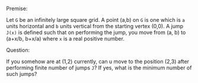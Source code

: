 
Premise:

Let `G` be an infinitely large square grid. A point (a,b) on `G` is one which is `a` units horizontal and `b` units vertical from the starting vertex (0,0). A jump `J(x)` is defined such that on performing the jump, you move from (a,
b) to (a+x/b, b+x/a) where `x` is a real positive number.

Question:

If you somehow are at (1,2) currently, can u move to the position (2,3) after performing finite number of jumps `J`?
If yes, what is the minimum number of such jumps?


